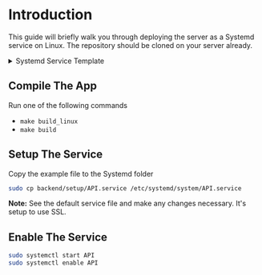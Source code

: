 # Introduction

This guide will briefly walk you through deploying the server as a Systemd service on Linux. The repository should be cloned on your server already.

<details>
  <summary>Systemd Service Template</summary>

  ```ini
  [Unit]
  Description=Backend API Service systemd manager
  After=network.target

  [Service]
  Type=simple
  ExecStart=/var/www/backend/bin/linux
  WorkingDirectory=/var/www

  Restart=always
  RestartSec=3
  KillSignal=SIGINT

  StandardOutput=syslog
  StandardError=syslog

  SyslogIdentifier=api-service
  PrivateTmp=true

  Environment=SSLCERT=/etc/Cloudflare/cert.pem
  Environment=SSLKEY=/etc/Cloudflare/key.pem
  Environment=PORT=443
  Environment=ADDR=0.0.0.0
  Environment=REQUESTMAX=10

  [Install]
  WantedBy=multi-user.target
  ```
</details>

## Compile The App

Run one of the following commands

- `make build_linux`
- `make build`

## Setup The Service

Copy the example file to the Systemd folder

```bash
sudo cp backend/setup/API.service /etc/systemd/system/API.service
```

**Note:** See the default service file and make any changes necessary. It's setup to use SSL.

## Enable The Service

```bash
sudo systemctl start API
sudo systemctl enable API
```
